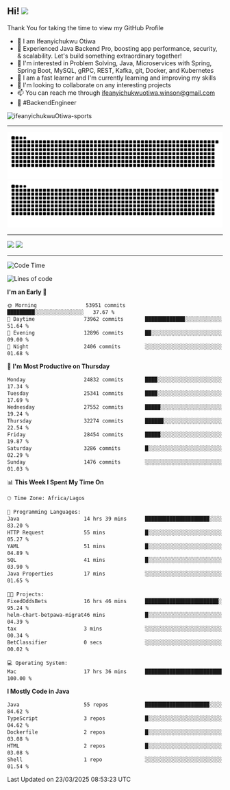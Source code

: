 <!-- BLOG-POST-LIST:START --><!-- BLOG-POST-LIST:END -->

## Hi! <img src="https://media.giphy.com/media/hvRJCLFzcasrR4ia7z/giphy.gif" width="4%"> 

Thank You for taking the time to view my GitHub Profile

- 👋 I am Ifeanyichukwu Otiwa
- 🚀 Experienced Java Backend Pro, boosting app performance, security, & scalability. Let's build something extraordinary together!
- 👀 I'm interested in Problem Solving, Java, Microservices with Spring, Spring Boot, MySQL, gRPC, REST, Kafka, git, Docker, and Kubernetes
- 🌱 I am a fast learner and I'm currently learning and improving my skills
- 💞️ I'm looking to collaborate on any interesting projects
- 📫 You can reach me through ifeanyichukwuotiwa.winson@gmail.com
- 🚀 #BackendEngineer

<p align="left" marginTop="10px"> <img src="https://komarev.com/ghpvc/?username=ifeanyichukwuOtiwa-sports&label=Profile%20views&color=0e75b6&style=for-the-badge" alt="ifeanyichukwuOtiwa-sports" /> </p>

***

<!--🐍📈SNAKEGRAPH / 🌐WEBSITE: https://github.com/Platane/snk -->
![github contribution grid snake animation](https://raw.githubusercontent.com/ifeanyichukwuOtiwa-sports/ifeanyichukwuOtiwa-sports/output/github-contribution-grid-snake-dark.svg#gh-dark-mode-only)![github contribution grid snake animation](https://raw.githubusercontent.com/ifeanyichukwuOtiwa-sports/ifeanyichukwuOtiwa-sports/output/github-contribution-grid-snake.svg#gh-light-mode-only)

***

<p float="left">
  <img float="left" src="https://github-readme-stats.vercel.app/api?username=ifeanyichukwuOtiwa-sports&count_private=true&include_all_commits=true&theme=react&show_icons=true" />
  <img float="right" src="https://github-readme-stats.vercel.app/api/top-langs/?username=ifeanyichukwuOtiwa-sports&layout=compact&show_icons=true&theme=react" /> 
</p>

***



<!--START_SECTION:waka-->
![Code Time](http://img.shields.io/badge/Code%20Time-3%2C559%20hrs%2053%20mins-blue)

![Lines of code](https://img.shields.io/badge/From%20Hello%20World%20I%27ve%20Written-41.9%20million%20lines%20of%20code-blue)

**I'm an Early 🐤** 

```text
🌞 Morning                53951 commits       █████████░░░░░░░░░░░░░░░░   37.67 % 
🌆 Daytime                73962 commits       █████████████░░░░░░░░░░░░   51.64 % 
🌃 Evening                12896 commits       ██░░░░░░░░░░░░░░░░░░░░░░░   09.00 % 
🌙 Night                  2406 commits        ░░░░░░░░░░░░░░░░░░░░░░░░░   01.68 % 
```
📅 **I'm Most Productive on Thursday** 

```text
Monday                   24832 commits       ████░░░░░░░░░░░░░░░░░░░░░   17.34 % 
Tuesday                  25341 commits       ████░░░░░░░░░░░░░░░░░░░░░   17.69 % 
Wednesday                27552 commits       █████░░░░░░░░░░░░░░░░░░░░   19.24 % 
Thursday                 32274 commits       ██████░░░░░░░░░░░░░░░░░░░   22.54 % 
Friday                   28454 commits       █████░░░░░░░░░░░░░░░░░░░░   19.87 % 
Saturday                 3286 commits        █░░░░░░░░░░░░░░░░░░░░░░░░   02.29 % 
Sunday                   1476 commits        ░░░░░░░░░░░░░░░░░░░░░░░░░   01.03 % 
```


📊 **This Week I Spent My Time On** 

```text
🕑︎ Time Zone: Africa/Lagos

💬 Programming Languages: 
Java                     14 hrs 39 mins      █████████████████████░░░░   83.20 % 
HTTP Request             55 mins             █░░░░░░░░░░░░░░░░░░░░░░░░   05.27 % 
YAML                     51 mins             █░░░░░░░░░░░░░░░░░░░░░░░░   04.89 % 
SQL                      41 mins             █░░░░░░░░░░░░░░░░░░░░░░░░   03.90 % 
Java Properties          17 mins             ░░░░░░░░░░░░░░░░░░░░░░░░░   01.65 % 

🐱‍💻 Projects: 
FixedOddsBets            16 hrs 46 mins      ████████████████████████░   95.24 % 
helm-chart-betpawa-migrat46 mins             █░░░░░░░░░░░░░░░░░░░░░░░░   04.39 % 
tax                      3 mins              ░░░░░░░░░░░░░░░░░░░░░░░░░   00.34 % 
BetClassifier            0 secs              ░░░░░░░░░░░░░░░░░░░░░░░░░   00.02 % 

💻 Operating System: 
Mac                      17 hrs 36 mins      █████████████████████████   100.00 % 
```

**I Mostly Code in Java** 

```text
Java                     55 repos            █████████████████████░░░░   84.62 % 
TypeScript               3 repos             █░░░░░░░░░░░░░░░░░░░░░░░░   04.62 % 
Dockerfile               2 repos             █░░░░░░░░░░░░░░░░░░░░░░░░   03.08 % 
HTML                     2 repos             █░░░░░░░░░░░░░░░░░░░░░░░░   03.08 % 
Shell                    1 repo              ░░░░░░░░░░░░░░░░░░░░░░░░░   01.54 % 
```




 Last Updated on 23/03/2025 08:53:23 UTC
<!--END_SECTION:waka-->

<!--
<p align="center">
![trophy](https://github-profile-trophy.vercel.app/?username=ifeanyichukwuOtiwa-sports&theme=onedark) (https://github.com/ryo-ma/github-profile-trophy)
</p>
-->

<!---
ifeanyi-otiwa/ifeanyi-otiwa is a ✨ special ✨ repository because its `README.md` (this file) appears on your GitHub profile.
You can click the Preview link to take a look at your changes.
--->
